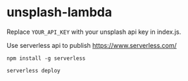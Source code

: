 # unsplash-lambda

Replace `YOUR_API_KEY` with your unsplash api key in index.js.

Use serverless api to publish https://www.serverless.com/

`npm install -g serverless`

`serverless deploy`
